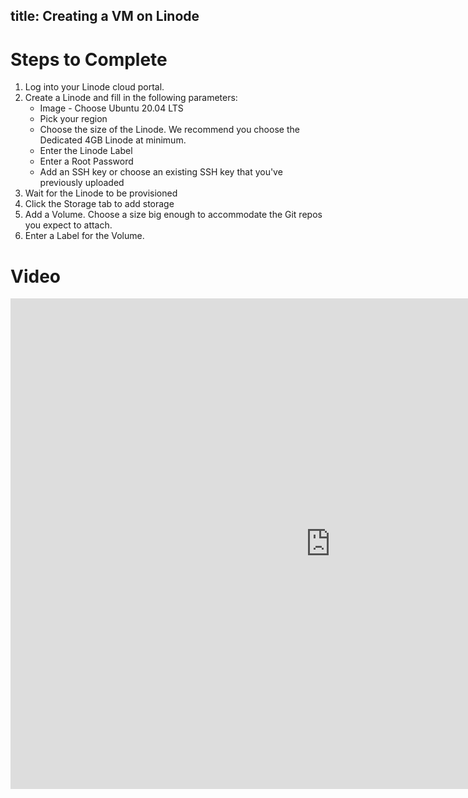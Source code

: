 title: Creating a VM on Linode
---
# Steps to Complete
1. Log into your Linode cloud portal.
2. Create a Linode and fill in the following parameters:
   * Image - Choose Ubuntu 20.04 LTS
   * Pick your region
   * Choose the size of the Linode. We recommend you choose the Dedicated 4GB
     Linode at minimum.
   * Enter the Linode Label
   * Enter a Root Password
   * Add an SSH key or choose an existing SSH key that you've previously uploaded
3. Wait for the Linode to be provisioned
4. Click the Storage tab to add storage
5. Add a Volume. Choose a size big enough to accommodate the Git repos you expect
   to attach.
6. Enter a Label for the Volume.

# Video
<iframe 
  width="1024" 
  height="785" 
  src="https://www.loom.com/embed/7505e7a980254f97825ccd18d9900b21" 
  frameborder="0" 
  webkitallowfullscreen 
  mozallowfullscreen 
  allowfullscreen>
</iframe>
